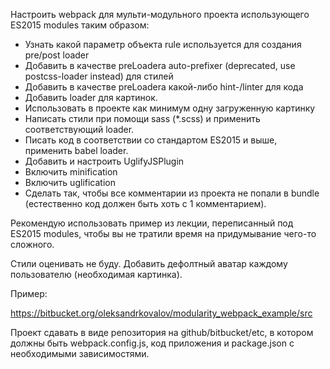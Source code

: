 Настроить webpack для мульти-модульного проекта использующего ES2015 modules таким образом: 
* Узнать какой параметр объекта rule используется для создания pre/post loader 
* Добавить в качестве preLoadera auto-prefixer (deprecated, use postcss-loader instead) для стилей
* Добавить в качестве preLoadera какой-либо hint-/linter для кода
* Добавить loader для картинок.
* Использовать в проекте как минимум одну загруженную картинку
* Написать стили при помощи sass (*.scss) и применить соответствующий loader.
* Писать код в соответствии со стандартом ES2015 и выше, применить babel loader.
* Добавить и настроить UglifyJSPlugin
* Включить minification
* Включить uglification
* Сделать так, чтобы все комментарии из проекта не попали в bundle (естественно код должен быть хоть с 1 комментарием).

Рекомендую использовать пример из лекции, переписанный под ES2015 modules,
чтобы вы не тратили время на придумывание чего-то сложного.

Стили оценивать не буду. Добавить дефолтный аватар каждому пользователю (необходимая картинка).

Пример:

https://bitbucket.org/oleksandrkovalov/modularity_webpack_example/src

Проект сдавать в виде репозитория на github/bitbucket/etc, в котором должны быть webpack.config.js,
код приложения и package.json с необходимыми зависимостями.
